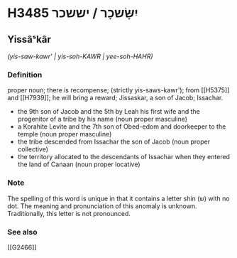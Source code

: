 # H3485 יִשָּׂשכָר / יששכר

## Yissâˢkâr

_(yis-saw-kawr' | yis-soh-KAWR | yee-soh-HAHR)_

### Definition

proper noun; there is recompense; (strictly yis-saws-kawr'); from [[H5375]] and [[H7939]]; he will bring a reward; Jissaskar, a son of Jacob; Issachar.

- the 9th son of Jacob and the 5th by Leah his first wife and the progenitor of a tribe by his name (noun proper masculine)
- a Korahite Levite and the 7th son of Obed-edom and doorkeeper to the temple (noun proper masculine)
- the tribe descended from Issachar the son of Jacob (noun proper collective)
- the territory allocated to the descendants of Issachar when they entered the land of Canaan (noun proper locative)


### Note

The spelling of this word is unique in that it contains a letter shin (ש) with no dot. The meaning and pronunciation of this anomaly is unknown. Traditionally, this letter is not pronounced.

### See also

[[G2466]]

